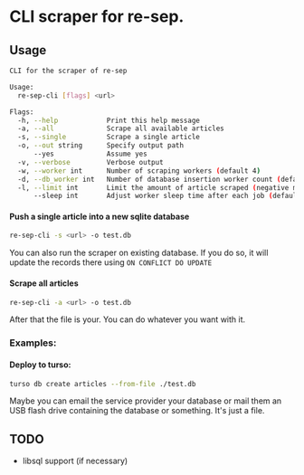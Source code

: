 # CLI scraper for re-sep.

## Usage
```sh
CLI for the scraper of re-sep

Usage:
  re-sep-cli [flags] <url>

Flags:
  -h, --help            Print this help message
  -a, --all             Scrape all available articles
  -s, --single          Scrape a single article
  -o, --out string      Specify output path
      --yes             Assume yes
  -v, --verbose         Verbose output
  -w, --worker int      Number of scraping workers (default 4)
  -d, --db_worker int   Number of database insertion worker count (default 1)
  -l, --limit int       Limit the amount of article scraped (negative means scrape all) (default -1)
      --sleep int       Adjust worker sleep time after each job (default -1)
```

#### Push a single article into a new sqlite database
```sh
re-sep-cli -s <url> -o test.db
```
You can also run the scraper on existing database. If you do so, it will update
the records there using `ON CONFLICT DO UPDATE`

#### Scrape all articles
```sh
re-sep-cli -a <url> -o test.db
```

After that the file is your. You can do whatever you want with it.

### Examples:
#### Deploy to turso:
```sh
turso db create articles --from-file ./test.db
```

Maybe you can email the service provider your database or mail them an USB
flash drive containing the database or something. It's just a file.


## TODO
- libsql support (if necessary)
